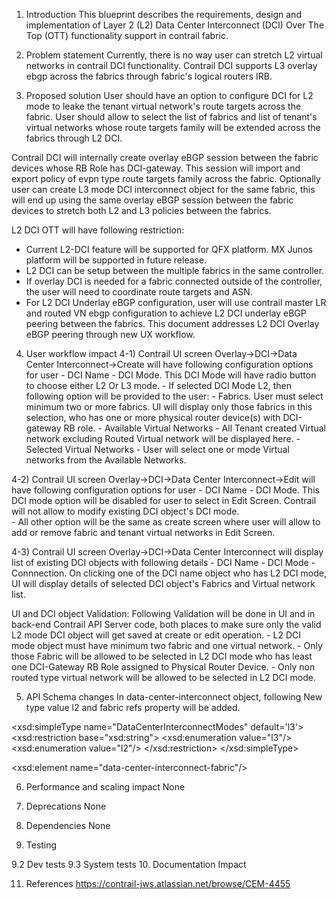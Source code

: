 1. Introduction
This blueprint describes the requirements, design and implementation of Layer 2 (L2) Data Center Interconnect (DCI) Over The Top (OTT) functionality support in contrail fabric.

2. Problem statement
Currently, there is no way user can stretch L2 virtual networks in contrail DCI functionality. Contrail DCI supports L3 overlay ebgp across the fabrics through fabric's logical routers IRB. 

3. Proposed solution
User should have an option to configure DCI for L2 mode to leake the tenant virtual network's route targets across the fabric. User should allow to select the list of fabrics and list of tenant's virtual networks whose route targets family will be extended across the fabrics through L2 DCI. 
 
Contrail DCI will internally create overlay eBGP session between the fabric devices whose RB Role has DCI-gateway. This session will import and export policy of evpn type route targets family across the fabric. Optionally user can create L3 mode DCI interconnect object for the same fabric, this will end up using the same overlay eBGP session between the fabric devices to stretch both L2 and L3 policies between the fabrics.

L2 DCI OTT will have following restriction:
- Current L2-DCI feature will be supported for QFX platform. MX Junos platform will be supported in future release.
- L2 DCI can be setup between the multiple fabrics in the same controller.
- If overlay DCI is needed for a fabric connected outside of the controller, the user will need to coordinate route targets and ASN.
- For L2 DCI Underlay eBGP configuration, user will use contrail master LR and routed VN ebgp configuration to achieve L2 DCI underlay eBGP peering between the fabrics. This document addresses L2 DCI Overlay eBGP peering through new UX workflow.
 
4. User workflow impact
4-1) Contrail UI screen Overlay->DCI->Data Center Interconnect->Create will have following configuration options for user
       - DCI Name
       - DCI Mode. This DCI Mode will have radio button to choose either L2 Or L3 mode. 
       - If selected DCI Mode L2, then following option will be provided to the user:
            - Fabrics. User must select minimum two or more fabrics. UI will display only those fabrics in this selection, who has one or more physical router device(s) with DCI-gateway RB role.
            - Available Virtual Networks - All Tenant created Virtual network excluding Routed Virtual network will be displayed here.
             -Selected Virtual Networks - User will select one or mode Virtual networks from the Available Networks.

4-2) Contrail UI screen Overlay->DCI->Data Center Interconnect->Edit will have following configuration options for user
       - DCI Name
       - DCI Mode. This DCI mode option will be disabled for user to select in Edit Screen. Contrail will not allow to modify existing DCI object's DCI mode.  
       - All other option will be the same as create screen where user will allow to add or remove fabric and tenant virtual networks in Edit Screen.
       
4-3) Contrail UI screen Overlay->DCI->Data Center Interconnect will display list of existing DCI objects with following details
       - DCI Name
       - DCI Mode
       - Connnection.
     On clicking one of the DCI name object who has L2 DCI mode, UI will display details of selected DCI object's Fabrics and Virtual network list.

UI and DCI object Validation:
Following Validation will be done in UI and in back-end Contrail API Server code, both places to make sure only the valid L2 mode DCI object will get saved at create or edit operation.
    - L2 DCI mode object must have minimum two fabric and one virtual network.
    - Only those Fabric will be allowed to be selected in L2 DCI mode who has least one DCI-Gateway RB Role assigned to Physical Router Device.
    - Only non routed type virtual network will be allowed to be selected in L2 DCI mode.  

5. API Schema changes
In data-center-interconnect object, following New type value l2 and fabric refs property will be added. 

<xsd:simpleType name="DataCenterInterconnectModes" default='l3'>
     <xsd:restriction base="xsd:string">
         <xsd:enumeration value="l3"/>
         <xsd:enumeration value="l2"/>
     </xsd:restriction>
</xsd:simpleType>

<xsd:element name="data-center-interconnect-fabric"/>
<!--#IFMAP-SEMANTICS-IDL
          Link('data-center-interconnect-fabric',
             'data-center-interconnect', 'fabric', ['ref'], 'optional', 'CRUD',
             'Reference to fabric, this link enables to identify which fabric this DCI belongs to. This refs used for l2 mode inter-fabric dci') -->


6. Performance and scaling impact
None

7. Deprecations
None

8. Dependencies
None

9. Testing

9.2 Dev tests
9.3 System tests
10. Documentation Impact

11. References
https://contrail-jws.atlassian.net/browse/CEM-4455








